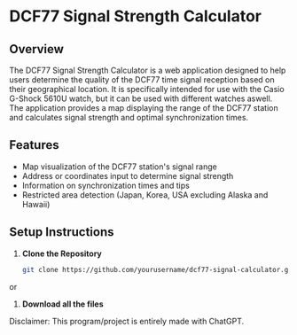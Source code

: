 # DCF77 Signal Strength Calculator

## Overview

The DCF77 Signal Strength Calculator is a web application designed to help users determine the quality of the DCF77 time signal reception based on their geographical location. It is specifically intended for use with the Casio G-Shock 5610U watch, but it can be used with different watches aswell. The application provides a map displaying the range of the DCF77 station and calculates signal strength and optimal synchronization times.

## Features

- Map visualization of the DCF77 station's signal range
- Address or coordinates input to determine signal strength
- Information on synchronization times and tips
- Restricted area detection (Japan, Korea, USA excluding Alaska and Hawaii)

## Setup Instructions

1. **Clone the Repository**

   ```bash
   git clone https://github.com/yourusername/dcf77-signal-calculator.git

or

1. **Download all the files**

Disclaimer: This program/project is entirely made with ChatGPT.
